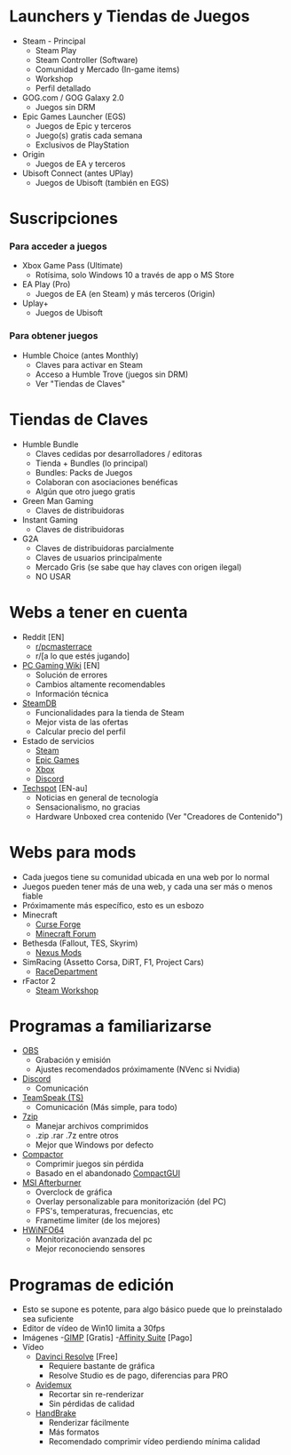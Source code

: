 # Launchers y Tiendas de Juegos
- Steam - Principal
  - Steam Play
  - Steam Controller (Software)
  - Comunidad y Mercado (In-game items)
  - Workshop
  - Perfil detallado
- GOG.com / GOG Galaxy 2.0
  - Juegos sin DRM
- Epic Games Launcher (EGS)
  - Juegos de Epic y terceros
  - Juego(s) gratis cada semana
  - Exclusivos de PlayStation
- Origin
  - Juegos de EA y terceros
- Ubisoft Connect (antes UPlay)
  - Juegos de Ubisoft (también en EGS)

# Suscripciones
### Para acceder a juegos
- Xbox Game Pass (Ultimate)
  - Rotísima, solo Windows 10 a través de app o MS Store
- EA Play (Pro) 
  - Juegos de EA (en Steam) y más terceros (Origin)
- Uplay+
  - Juegos de Ubisoft
### Para obtener juegos
- Humble Choice (antes Monthly)
  - Claves para activar en Steam
  - Acceso a Humble Trove (juegos sin DRM)
  - Ver "Tiendas de Claves"

# Tiendas de Claves
- Humble Bundle
  - Claves cedidas por desarrolladores / editoras
  - Tienda + Bundles (lo principal)
  - Bundles: Packs de Juegos
  - Colaboran con asociaciones benéficas
  - Algún que otro juego gratis
- Green Man Gaming
  - Claves de distribuidoras
- Instant Gaming
  - Claves de distribuidoras
- G2A
  - Claves de distribuidoras parcialmente
  - Claves de usuarios principalmente
  - Mercado Gris (se sabe que hay claves con origen ilegal)
  - NO USAR

# Webs a tener en cuenta
- Reddit [EN]
  - [r/pcmasterrace](https://www.reddit.com/r/pcmasterrace)
  - r/[a lo que estés jugando]
- [PC Gaming Wiki](https://www.pcgamingwiki.com/wiki/Home) [EN]
  - Solución de errores
  - Cambios altamente recomendables
  - Información técnica
- [SteamDB](https://steamdb.info/sales/?min_discount=0&min_rating=0&cc=eu)
  - Funcionalidades para la tienda de Steam
  - Mejor vista de las ofertas
  - Calcular precio del perfil
- Estado de servicios
  - [Steam](https://steamstat.us)
  - [Epic Games](https://status.epicgames.com)
  - [Xbox](https://support.xbox.com/es-ES/xbox-live-status)
  - [Discord](https://discordstatus.com)
- [Techspot](https://www.techspot.com) [EN-au]
  - Noticias en general de tecnología
  - Sensacionalismo, no gracias
  - Hardware Unboxed crea contenido (Ver "Creadores de Contenido")

# Webs para mods
- Cada juegos tiene su comunidad ubicada en una web por lo normal
- Juegos pueden tener más de una web, y cada una ser más o menos fiable
- Próximamente más específico, esto es un esbozo
- Minecraft
  - [Curse Forge](https://www.curseforge.com)
  - [Minecraft Forum](https://www.minecraftforum.net/forums/mapping-and-modding-java-edition/minecraft-mods)
- Bethesda (Fallout, TES, Skyrim)
  - [Nexus Mods](https://www.nexusmods.com)
- SimRacing (Assetto Corsa, DiRT, F1, Project Cars)
  - [RaceDepartment](https://www.racedepartment.com)
- rFactor 2
  - [Steam Workshop](https://steamcommunity.com/app/365960/workshop/)
  
 # Programas a familiarizarse
- [OBS](https://obsproject.com/es/download)
  - Grabación y emisión
  - Ajustes recomendados próximamente (NVenc si Nvidia)
- [Discord](https://discord.com)
  - Comunicación
- [TeamSpeak (TS)](https://www.teamspeak.com/en/)
  - Comunicación (Más simple, para todo)
- [7zip](https://www.7-zip.org)
  - Manejar archivos comprimidos
  - .zip .rar .7z entre otros
  - Mejor que Windows por defecto
- [Compactor](https://github.com/Freaky/Compactor)
  - Comprimir juegos sin pérdida
  - Basado en el abandonado [CompactGUI](https://github.com/ImminentFate/CompactGUI)
- [MSI Afterburner](https://www.guru3d.com/files-details/msi-afterburner-beta-download.html)
  - Overclock de gráfica
  - Overlay personalizable para monitorización (del PC)
  - FPS's, temperaturas, frecuencias, etc
  - Frametime limiter (de los mejores)
- [HWiNFO64](https://www.hwinfo.com/download/)
  - Monitorización avanzada del pc
  - Mejor reconociendo sensores

# Programas de edición
- Esto se supone es potente, para algo básico puede que lo preinstalado sea suficiente
- Editor de vídeo de Win10 limita a 30fps
- Imágenes
  -[GIMP](https://www.gimp.org) [Gratis]
  -[Affinity Suite](https://affinity.serif.com/es/photo/) [Pago]
- Vídeo
  - [Davinci Resolve](https://www.blackmagicdesign.com/es/products/davinciresolve/) [Free]
    - Requiere bastante de gráfica
    - Resolve Studio es de pago, diferencias para PRO
  - [Avidemux](http://avidemux.sourceforge.net)
    - Recortar sin re-renderizar
    - Sin pérdidas de calidad
  - [HandBrake](https://handbrake.fr)
    - Renderizar fácilmente
    - Más formatos
    - Recomendado comprimir vídeo perdiendo mínima calidad
